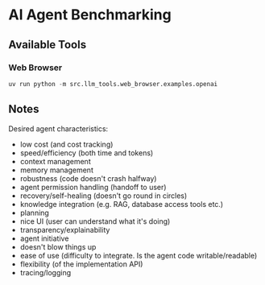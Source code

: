 # AI Agent Benchmarking

## Available Tools

### Web Browser

```python
uv run python -m src.llm_tools.web_browser.examples.openai
```

## Notes

Desired agent characteristics:

- low cost (and cost tracking)
- speed/efficiency (both time and tokens)
- context management
- memory management
- robustness (code doesn't crash halfway)
- agent permission handling (handoff to user)
- recovery/self-healing (doesn't go round in circles)
- knowledge integration (e.g. RAG, database access tools etc.)
- planning
- nice UI (user can understand what it's doing)
- transparency/explainability
- agent initiative
- doesn't blow things up
- ease of use (difficulty to integrate. Is the agent code writable/readable)
- flexibility (of the implementation API)
- tracing/logging
